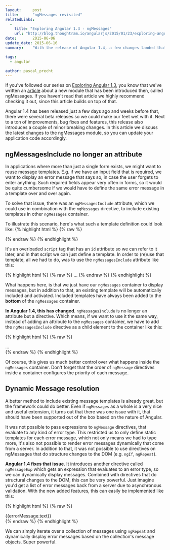 ```yaml
---
layout:     post
title:      "ngMessages revisited"
relatedLinks:
  -
    title: "Exploring Angular 1.3 - ngMessages"
    url: "http://blog.thoughtram.io/angularjs/2015/01/23/exploring-angular-1.3-ngMessages.html"
date:       2015-06-06
update_date: 2015-06-16
summary:    "With the release of Angular 1.4, a few changes landed that affect the ngMessages module. This article discusses what has changed."

tags:
  - angular

author: pascal_precht
---
```


If you've followed our series on [Exploring Angular 1.3](http://blog.thoughtram.io/exploring-angular-1.3), you know that we've written an [article](http://blog.thoughtram.io/angularjs/2015/01/23/exploring-angular-1.3-ngMessages.html) about a new module that has been introduced then, called ngMessages. If you haven't read that article we highly recommend checking it out, since this article builds on top of that.

Angular 1.4 has been released just a few days ago and weeks before that, there were several beta releases so we could make our feet wet with it. Next to a ton of improvements, bug fixes and features, this release also introduces a couple of minor breaking changes. In this article we discuss the latest changes to the ngMessages module, so you can update your application code accordingly.

## ngMessagesInclude no longer an attribute

In applications where more than just a single form exists, we might want to reuse message templates. E.g. if we have an input field that is required, we want to display an error message that says so, in case the user forgets to enter anything. Such required fields appear very often in forms, so it would be quite cumbersome if we would have to define the same error message in a template over and over again.

To solve that issue, there was an `ngMessagesInclude` attribute, which we could use in combination with the `ngMessages` directive, to include existing templates in other `ngMessages` container.

To illustrate this scenario, here's what such a template definition could look like:
{% highlight html %}
{% raw %}
<script type="script/ng-template" id="required-message">
  <ng-message when="required">
    This field is required!
  </ng-message>
</script>
{% endraw %}
{% endhighlight %}

It's an overloaded `script` tag that has an `id` attribute so we can refer to it later, and in that script we can just define a template. In order to (re)use that template, all we had to do, was to use the `ngMessagesInclude` attribute like this:

{% highlight html %}
{% raw %}
<ng-messages ng-messages-include="required-message" for="otherForm.field.$error">
  ...
</ng-messages>
{% endraw %}
{% endhighlight %}

What happens here, is that we just have our `ngMessages` container to display messages, but in addition to that, an existing template will be automatically included and activated. Included templates have always been added to the **bottom** of the `ngMessages` container.

**In Angular 1.4, this has changed**. `ngMessagesInclude` is no longer an attribute but a directive. Which means, if we want to use it the same way, instead of adding an attribute to the `ngMessages` container, we have to add the `ngMessagesInclude` directive as a child element to the container like this:

{% highlight html %}
{% raw %}
<ng-messages for="otherForm.field.$error">
  <div ng-message="minlength">...<div>
  <div ng-messages-include="required-message"></div>
</ng-messages>
{% endraw %}
{% endhighlight %}

Of course, this gives us much better control over what happens inside the `ngMessages` container. Don't forget that the order of `ngMessage` directives inside a container configures the priority of each message.

## Dynamic Message resolution

A better method to include existing message templates is already great, but the framework could do better. Even if `ngMessages` as a whole is a very nice and useful extension, it turns out that there was one issue with it, that should have been supported out of the box based on the nature of Angular.

It was not possible to pass expressions to `ngMessage` directives, that evaluate to any kind of error type. This restricted us to only define static templates for each error message, which not only means we had to type more, it's also not possible to render error messages dynamically that come from a server. In addition to that, it was not possible to use directives on ngMessages that do structure changes to the DOM (e.g. `ngIf`, `ngRepeat`).

**Angular 1.4 fixes that issue**. It introduces another directive called `ngMessageExp` which gets an expression that evaluates to an error type, so we can dynamically display messages. Combined with directives that do structural changes to the DOM, this can be very powerful. Just imagine you'd get a list of error messages back from a server due to asynchronous validation. With the new added features, this can easily be implemented like this:

{% highlight html %}
{% raw %}
<ng-messages for="otherForm.field.$error">
  <div ng-repeat="errorMessage in errorMessages">
    <div ng-message-exp="errorMessage.type">
      {{errorMessage.text}}
    </div>
  </div>
</ng-messages>
{% endraw %}
{% endhighlight %}

We can simply iterate over a collection of messages using `ngRepeat` and dynamically display error messages based on the collection's message objects. Super powerful.
